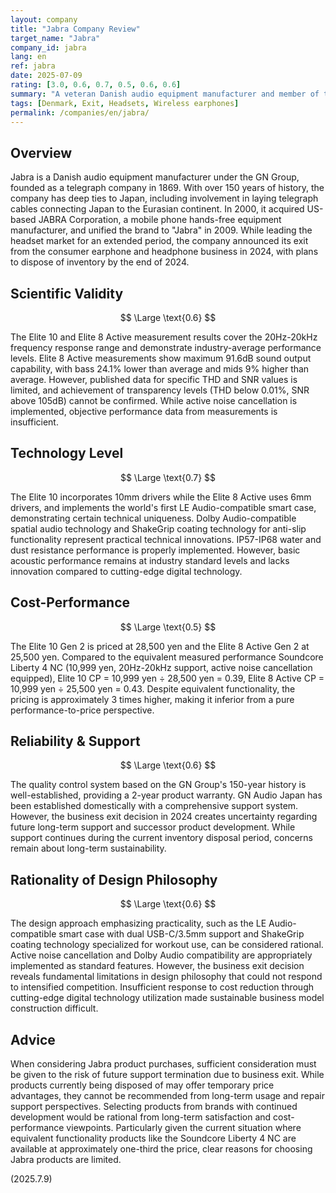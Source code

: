 ```yaml
---
layout: company
title: "Jabra Company Review"
target_name: "Jabra"
company_id: jabra
lang: en
ref: jabra
date: 2025-07-09
rating: [3.0, 0.6, 0.7, 0.5, 0.6, 0.6]
summary: "A veteran Danish audio equipment manufacturer and member of the GN Group with over 150 years of history. Has long led the headset market but decided to exit the consumer earphone business in 2024. While maintaining industry-average technical standards, it lags behind in measured performance compared to cutting-edge digital technology."
tags: [Denmark, Exit, Headsets, Wireless earphones]
permalink: /companies/en/jabra/
---
```

## Overview

Jabra is a Danish audio equipment manufacturer under the GN Group, founded as a telegraph company in 1869. With over 150 years of history, the company has deep ties to Japan, including involvement in laying telegraph cables connecting Japan to the Eurasian continent. In 2000, it acquired US-based JABRA Corporation, a mobile phone hands-free equipment manufacturer, and unified the brand to "Jabra" in 2009. While leading the headset market for an extended period, the company announced its exit from the consumer earphone and headphone business in 2024, with plans to dispose of inventory by the end of 2024.

## Scientific Validity

$$ \Large \text{0.6} $$

The Elite 10 and Elite 8 Active measurement results cover the 20Hz-20kHz frequency response range and demonstrate industry-average performance levels. Elite 8 Active measurements show maximum 91.6dB sound output capability, with bass 24.1% lower than average and mids 9% higher than average. However, published data for specific THD and SNR values is limited, and achievement of transparency levels (THD below 0.01%, SNR above 105dB) cannot be confirmed. While active noise cancellation is implemented, objective performance data from measurements is insufficient.

## Technology Level

$$ \Large \text{0.7} $$

The Elite 10 incorporates 10mm drivers while the Elite 8 Active uses 6mm drivers, and implements the world's first LE Audio-compatible smart case, demonstrating certain technical uniqueness. Dolby Audio-compatible spatial audio technology and ShakeGrip coating technology for anti-slip functionality represent practical technical innovations. IP57-IP68 water and dust resistance performance is properly implemented. However, basic acoustic performance remains at industry standard levels and lacks innovation compared to cutting-edge digital technology.

## Cost-Performance

$$ \Large \text{0.5} $$

The Elite 10 Gen 2 is priced at 28,500 yen and the Elite 8 Active Gen 2 at 25,500 yen. Compared to the equivalent measured performance Soundcore Liberty 4 NC (10,999 yen, 20Hz-20kHz support, active noise cancellation equipped), Elite 10 CP = 10,999 yen ÷ 28,500 yen = 0.39, Elite 8 Active CP = 10,999 yen ÷ 25,500 yen = 0.43. Despite equivalent functionality, the pricing is approximately 3 times higher, making it inferior from a pure performance-to-price perspective.

## Reliability & Support

$$ \Large \text{0.6} $$

The quality control system based on the GN Group's 150-year history is well-established, providing a 2-year product warranty. GN Audio Japan has been established domestically with a comprehensive support system. However, the business exit decision in 2024 creates uncertainty regarding future long-term support and successor product development. While support continues during the current inventory disposal period, concerns remain about long-term sustainability.

## Rationality of Design Philosophy

$$ \Large \text{0.6} $$

The design approach emphasizing practicality, such as the LE Audio-compatible smart case with dual USB-C/3.5mm support and ShakeGrip coating technology specialized for workout use, can be considered rational. Active noise cancellation and Dolby Audio compatibility are appropriately implemented as standard features. However, the business exit decision reveals fundamental limitations in design philosophy that could not respond to intensified competition. Insufficient response to cost reduction through cutting-edge digital technology utilization made sustainable business model construction difficult.

## Advice

When considering Jabra product purchases, sufficient consideration must be given to the risk of future support termination due to business exit. While products currently being disposed of may offer temporary price advantages, they cannot be recommended from long-term usage and repair support perspectives. Selecting products from brands with continued development would be rational from long-term satisfaction and cost-performance viewpoints. Particularly given the current situation where equivalent functionality products like the Soundcore Liberty 4 NC are available at approximately one-third the price, clear reasons for choosing Jabra products are limited.

(2025.7.9)